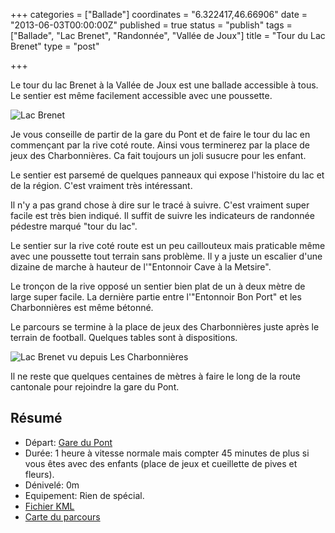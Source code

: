 +++
categories = ["Ballade"]
coordinates = "6.322417,46.66906"
date = "2013-06-03T00:00:00Z"
published = true
status = "publish"
tags = ["Ballade", "Lac Brenet", "Randonnée", "Vallée de Joux"]
title = "Tour du Lac Brenet"
type = "post"

+++

Le tour du lac Brenet à la Vallée de Joux est une ballade accessible à tous. Le sentier est même facilement accessible avec une poussette.<!--more-->

![Lac Brenet](https://dlgjp9x71cipk.cloudfront.net/2013/06/1370288898.jpg)

Je vous conseille de partir de la gare du Pont et de faire le tour du lac en commençant par la rive coté route. Ainsi vous terminerez par la place de jeux des Charbonnières. Ca fait toujours un joli susucre pour les enfant.

Le sentier est parsemé de quelques panneaux qui expose l'histoire du lac et de la région. C'est vraiment très intéressant.

Il n'y a pas grand chose à dire sur le tracé à suivre. C'est vraiment super facile est très bien indiqué. Il suffit de suivre les indicateurs de randonnée pédestre marqué "tour du lac".

Le sentier sur la rive coté route est un peu caillouteux mais praticable même avec une poussette tout terrain sans problème. Il y a juste un escalier d'une dizaine de marche à hauteur de l'"Entonnoir Cave à la Metsire".

Le tronçon de la rive opposé un sentier bien plat de un à deux mètre de large super facile. La dernière partie entre l'"Entonnoir Bon Port" et les Charbonnières est même bétonné.

Le parcours se termine à la place de jeux des Charbonnières juste après le terrain de football. Quelques tables sont à dispositions.

![Lac Brenet vu depuis Les Charbonnières](https://dlgjp9x71cipk.cloudfront.net/2013/06/1370289026.jpg)

Il ne reste que quelques centaines de mètres à faire le long de la route cantonale pour rejoindre la gare du Pont.


## Résumé

- Départ: [Gare du Pont](https://www.google.com/maps/preview#!q=Suisse%2C+Le+Pont%2C+Gare)
- Durée: 1 heure à vitesse normale mais compter 45 minutes de plus si vous êtes avec des enfants (place de jeux et cueillette de pives et fleurs).
- Dénivelé: 0m
- Equipement: Rien de spécial.
- [Fichier KML](https://gist.github.com/alienlebarge/5700432)
- [Carte du parcours](http://map.admin.ch/?Y=515355&amp;X=169757.5&amp;zoom=7&amp;bgLayer=ch.swisstopo.pixelkarte-farbe&amp;layers=KML%7C%7Chttps%3A%2F%2Fgist.github.com%2Falienlebarge%2F5700432%2Fraw%2F7adcd7cf00a0310500c61742b4e4414ddbaae079%2FLacBrenet.kml&amp;layers_opacity=1&amp;layers_visibility=true&amp;time_current=latest&amp;lang=fr)
